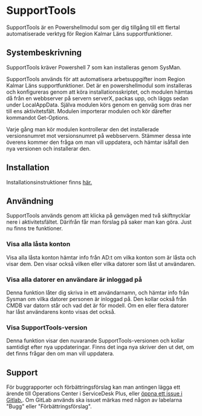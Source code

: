 # SupportTools

SupportTools är en Powershellmodul som ger dig tillgång till ett flertal automatiserade verktyg för Region Kalmar Läns supportfunktioner.

## Systembeskrivning

SupportTools kräver Powershell 7 som kan installeras genom SysMan.

SupportTools används för att automatisera arbetsuppgifter inom Region Kalmar Läns supportfunktioner. Det är en powershellmodul som installeras och konfigureras genom att köra installationsskriptet, och modulen hämtas då från en webbserver på servern serverX, packas upp, och läggs sedan under LocalAppData. Själva modulen körs genom en genväg som dras ner till ens aktivitetsfält. Modulen importerar modulen och kör därefter kommandot Get-Options.

Varje gång man kör modulen kontrollerar den det installerade versionsnumret mot versionsnumret på webbservern. Stämmer dessa inte överens kommer den fråga om man vill uppdatera, och hämtar isåfall den nya versionen och installerar den.

## Installation

Installationsinstruktioner finns [här.](https://servicedesk.ltkalmar.se/ui/solutions?entity_id=1498&mode=detail#feedback)

## Användning

SupportTools används genom att klicka på genvägen med två skiftnycklar nere i aktivitetsfältet. Därifrån får man förslag på saker man kan göra. Just nu finns tre funktioner.

### Visa alla låsta konton

Visa alla låsta konton hämtar info från AD:t om vilka konton som är låsta och visar dem. Den visar också vilken eller vilka datorer som låst ut användaren.

### Visa alla datorer en användare är inloggad på

Denna funktion låter dig skriva in ett användarnamn, och hämtar info från Sysman om vilka datorer personen är inloggad på. Den kollar också från CMDB var datorn står och vad det är för modell. Om en eller flera datorer har låst användarens konto visas det också.

### Visa SupportTools-version

Denna funktion visar den nuvarande SupportTools-versionen och kollar samtidigt efter nya uppdateringar. Finns det inga nya skriver den ut det, om det finns frågar den om man vill uppdatera.

## Support

För buggrapporter och förbättringsförslag kan man antingen lägga ett ärende till Operations Center i ServiceDesk Plus, eller [öppna ett issue i Gitlab.](https://gitlab.ltkalmar.se/oc/supporttools/-/issues "Issue"). Om GitLab används ska issuet märkas med någon av labelarna "Bugg" eller "Förbättringsförslag".
